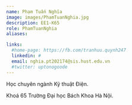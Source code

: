 ```yaml
---
name: Phạm Tuấn Nghĩa
image: images/PhamTuanNghia.jpg
description: EE1-K65
role: PhamTuanNghia
aliases:

links:
  #home-page: https://fb.com/tranhuu.quynh247
  linkedin: #
  email: nghia.pt202174@sis.hust.edu.vn
  #twitter: uptonogoode
---
```


Học chuyên ngành Kỹ thuật Điện.

Khoá 65 Trường Đại học Bách Khoa Hà Nội.
